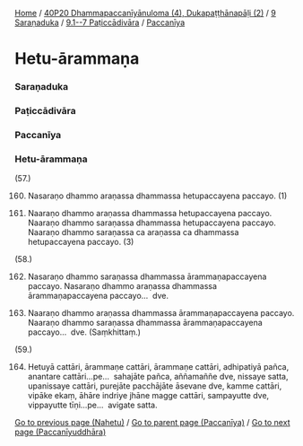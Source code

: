 
[Home](/) / [40P20 Dhammapaccanīyānuloma (4), Dukapaṭṭhānapāḷi (2)](/tipitaka/40P20.md) / [9 Saraṇaduka](/tipitaka/40P20/9.md) / [9.1--7 Paṭiccādivāra](/tipitaka/40P20/9/9.1--7.md) / [Paccanīya](/tipitaka/40P20/9/9.1--7/Paccaniya.md)

# Hetu-ārammaṇa

### Saraṇaduka

### Paṭiccādivāra

### Paccanīya

### Hetu-ārammaṇa

(57.)

160. Nasaraṇo dhammo araṇassa dhammassa hetupaccayena paccayo. (1)

161. Naaraṇo dhammo araṇassa dhammassa hetupaccayena paccayo. Naaraṇo dhammo saraṇassa dhammassa hetupaccayena paccayo. Naaraṇo dhammo saraṇassa ca araṇassa ca dhammassa hetupaccayena paccayo. (3)

(58.)

162. Nasaraṇo dhammo saraṇassa dhammassa ārammaṇapaccayena paccayo. Nasaraṇo dhammo araṇassa dhammassa ārammaṇapaccayena paccayo…  dve.

163. Naaraṇo dhammo araṇassa dhammassa ārammaṇapaccayena paccayo. Naaraṇo dhammo saraṇassa dhammassa ārammaṇapaccayena paccayo…  dve. (Saṃkhittaṃ.)

(59.)

164. Hetuyā cattāri, ārammaṇe cattāri, ārammaṇe cattāri, adhipatiyā pañca, anantare cattāri…pe…  sahajāte pañca, aññamaññe dve, nissaye satta, upanissaye cattāri, purejāte pacchājāte āsevane dve, kamme cattāri, vipāke ekaṃ, āhāre indriye jhāne magge cattāri, sampayutte dve, vippayutte tīṇi…pe…  avigate satta.

[Go to previous page (Nahetu)](/tipitaka/40P20/9/9.1--7/Paccaniya/Nahetu.md) / [Go to parent page (Paccanīya)](/tipitaka/40P20/9/9.1--7/Paccaniya.md) / [Go to next page (Paccanīyuddhāra)](/tipitaka/40P20/9/9.1--7/Paccaniyuddhara.md)



